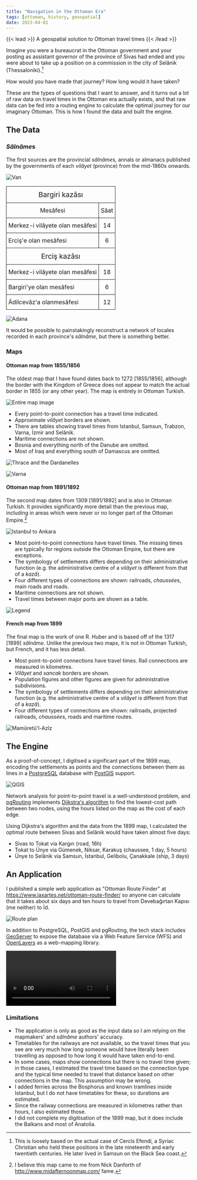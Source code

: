 ```yaml
---
title: "Navigation in the Ottoman Era"
tags: [ottoman, history, geospatial]
date: 2023-04-01
---
```


{{< lead >}}
A geospatial solution to Ottoman travel times
{{< /lead >}}

Imagine you were a bureaucrat in the Ottoman government and your posting as assistant governor of the province of Sivas had ended and you were about to take up a position on a commission in the city of Selânik (Thessaloniki).[^cercis]

How would you have made that journey? How long would it have taken?

These are the types of questions that I want to answer, and it turns out a lot of raw data on travel times in the Ottoman era actually exists, and that raw data can be fed into a routing engine to calculate the optimal journey for our imaginary Ottoman. This is how I found the data and built the engine.

## The Data

### *Sâlnâme*s

The first sources are the provincial *sâlnâme*s, annals or almanacs published by the governments of each *vilâyet* (province) from the mid-1860s onwards.

![Van](van_salnamesi.webp "Distances from Bargiri and Erciş (1315 [1897/1898] Sâlnâme-i Vilâyet-i Van)")

<style type="text/css">
.tg  {border-collapse:collapse;border-spacing:0;}
.tg td{border-style:solid;border-width:1px;overflow:hidden;padding:10px 5px;word-break:normal;}
.tg th{border-style:solid;border-width:1px;font-weight:normal;overflow:hidden;padding:10px 5px;word-break:normal;}
.tg .tg-1zis{text-align:center}
.tg .tg-2zis{text-align:center;font-size:1.2em}
.tg .tg-pjk6{text-align:left}
</style>
<table class="tg">
<thead>
  <tr>
    <th class="tg-2zis" colspan="2">Bargiri kazâsı</th>
  </tr>
</thead>
<tbody>
  <tr>
    <td class="tg-1zis">Mesâfesi</td>
    <td class="tg-1zis">Sâat</td>
  </tr>
  <tr>
    <td class="tg-pjk6">Merkez-i vilâyete olan mesâfesi</td>
    <td class="tg-1zis">14</td>
  </tr>
  <tr>
    <td class="tg-pjk6">Erciş'e olan mesâfesi</td>
    <td class="tg-1zis">6</td>
  </tr>
  <tr>
    <td class="tg-2zis" colspan="2">Erciş kazâsı</td>
  </tr>
  <tr>
    <td class="tg-pjk6">Merkez-i vilâyete olan mesâfesi</td>
    <td class="tg-1zis">18</td>
  </tr>
  <tr>
    <td class="tg-pjk6">Bargiri'ye olan mesâfesi</td>
    <td class="tg-1zis">6</td>
  </tr>
  <tr>
    <td class="tg-pjk6">Âdilcevâz'a olanmesâfesi</td>
    <td class="tg-1zis">12</td>
  </tr>
</tbody>
</table>

![Adana](adana_salnamesi.webp "Adana and Cebel-i Bereket sections of travel times table (1318 [1900/1901] Sâlnâme-i Vilâyet-i Adana)")

It would be possible to painstakingly reconstruct a network of locales recorded in each province's *sâlnâme*, but there is something better.

### Maps

#### Ottoman map from 1855/1856

The oldest map that I have found dates back to 1272 [1855/1856], although the border with the Kingdom of Greece does not appear to match the actual border in 1855 (or any other year). The map is entirely in Ottoman Turkish.

![Entire map image](map_1856.webp "")

* Every point-to-point connection has a travel time indicated.
* Approximate *vilâyet* borders are shown.
* There are tables showing travel times from Istanbul, Samsun, Trabzon, Varna, İzmir and Selânik.
* Maritime connections are not shown.
* Bosnia and everything north of the Danube are omitted.
* Most of Iraq and everything south of Damascus are omitted.

![Thrace and the Dardanelles](featured.webp "Connections in Thrace and the Dardanelles")

![Varna](map_1856_varna.webp "Travel times from Varna")

#### Ottoman map from 1891/1892

The second map dates from 1309 [1891/1892] and is also in Ottoman Turkish. It provides significantly more detail than the previous map, including in areas which were never or no longer part of the Ottoman Empire.[^danforth]

![Istanbul to Ankara](map_1891_istanbul.webp "Sea of Marmara and the Istanbul-Ankara railway")

* Most point-to-point connections have travel times. The missing times are typically for regions outside the Ottoman Empire, but there are exceptions.
* The symbology of settlements differs depending on their administrative function (e.g. the administrative centre of a *vilâyet* is different from that of a *kazâ*).
* Four different types of connections are shown: railroads, *chaussée*s, main roads and roads.
* Maritime connections are not shown.
* Travel times between major ports are shown as a table.

![Legend](map_1891_palestine.webp "Map legend and connections in Palestine")

#### French map from 1899

The final map is the work of one R. Huber and is based off of the 1317 [1899] *sâlnâme*. Unlike the previous two maps, it is not in Ottoman Turkish, but French, and it has less detail.

* Most point-to-point connections have travel times. Rail connections are measured in kilometres.
* *Vilâyet* and *sancak* borders are shown.
* Population figures and other figures are given for administrative subdivisions.
* The symbology of settlements differs depending on their administrative function (e.g. the administrative centre of a *vilâyet* is different from that of a *kazâ*).
* Four different types of connections are shown: railroads, projected railroads, *chaussée*s, roads and maritime routes.

![Mamûretü'l-Azîz](map_1899_mamuretulaziz.webp "Connections from the seat of government for the *vilâyet* of Mamûretü'l-Azîz")

## The Engine

As a proof-of-concept, I digitised a significant part of the 1899 map, encoding the settlements as points and the connections between them as lines in a [PostgreSQL](https://www.postgresql.org/) database with [PostGIS](https://postgis.net/) support.

![QGIS](qgis.webp "Network of edges and nodes in QGIS")

Network analysis for point-to-point travel is a well-understood problem, and [pgRouting](https://pgrouting.org/) implements [Dijkstra's algorithm](https://en.wikipedia.org/wiki/Dijkstra's_algorithm) to find the lowest-cost path between two nodes, using the hours listed on the map as the cost of each edge.

Using Dijkstra's algorithm and the data from the 1899 map, I calculated the optimal route between Sivas and Selânik would have taken almost five days:

* Sivas to Tokat via Kargın (road, 16h)
* Tokat to Ünye via Gümenek, Niksar, Karakuş (chaussee, 1 day, 5 hours)
* Ünye to Selânik via Samsun, İstanbul, Gelibolu, Çanakkale (ship, 3 days)


## An Application

I published a simple web application as "Ottoman Route Finder" at https://www.jaxartes.net/ottoman-route-finder/ so anyone can calculate that it takes about six days and ten hours to travel from Devebağırtan Kapısı (me neither) to İd.

![Route plan](devebagirtankapisi.webp "Route plan from Devebağırtan Kapısı in the Balkans to İd near Erzurum")

In addition to PostgreSQL, PostGIS and pgRouting, the tech stack includes [GeoServer](https://geoserver.org/) to expose the database via a Web Feature Service (WFS) and [OpenLayers](https://openlayers.org/) as a web-mapping library.

<video controls>
<source src="orf.mp4" type="video/mp4" preload="auto">
</video>

### Limitations

* The application is only as good as the input data so I am relying on the mapmakers' and *sâlnâme* authors' accuracy.
* Timetables for the railways are not available, so the travel times that you see are very much how long someone would have literally been travelling as opposed to how long it would have taken end-to-end.
* In some cases, maps show connections but there is no travel time given; in those cases, I estimated the travel time based on the connection type and the typical time needed to travel that distance based on other connections in the map. This assumption may be wrong.
* I added ferries across the Bosphorus and known tramlines inside Istanbul, but I do not have timetables for these, so durations are estimated.
* Since the railway connections are measured in kilometres rather than hours, I also estimated those.
* I did not complete my digitisation of the 1899 map, but it does include the Balkans and most of Anatolia.

[^cercis]: This is loosely based on the actual case of Cercîs Efendi, a Syriac Christian who held these positions in the late nineteenth and early twentieth centuries. He later lived in Samsun on the Black Sea coast.
[^danforth]: I believe this map came to me from Nick Danforth of http://www.midafternoonmap.com/ fame.
